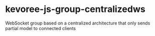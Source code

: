 # kevoree-js-group-centralizedws
WebSocket group based on a centralized architecture that only sends partial model to connected clients
